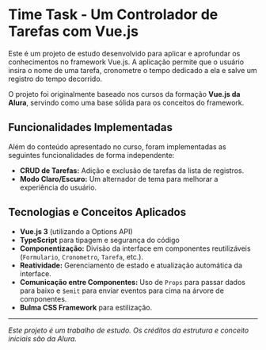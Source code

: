 # Time Task - Um Controlador de Tarefas com Vue.js

Este é um projeto de estudo desenvolvido para aplicar e aprofundar os conhecimentos no framework Vue.js. A aplicação permite que o usuário insira o nome de uma tarefa, cronometre o tempo dedicado a ela e salve um registro do tempo decorrido.

O projeto foi originalmente baseado nos cursos da formação **Vue.js da Alura**, servindo como uma base sólida para os conceitos do framework.

## Funcionalidades Implementadas

Além do conteúdo apresentado no curso, foram implementadas as seguintes funcionalidades de forma independente:

* **CRUD de Tarefas:** Adição e exclusão de tarefas da lista de registros.
* **Modo Claro/Escuro:** Um alternador de tema para melhorar a experiência do usuário.

## Tecnologias e Conceitos Aplicados

* **Vue.js 3** (utilizando a Options API)
* **TypeScript** para tipagem e segurança do código
* **Componentização:** Divisão da interface em componentes reutilizáveis (`Formulario`, `Cronometro`, `Tarefa`, etc.).
* **Reatividade:** Gerenciamento de estado e atualização automática da interface.
* **Comunicação entre Componentes:** Uso de `Props` para passar dados para baixo e `$emit` para enviar eventos para cima na árvore de componentes.
* **Bulma CSS Framework** para estilização.

---
*Este projeto é um trabalho de estudo. Os créditos da estrutura e conceito iniciais são da Alura.*
